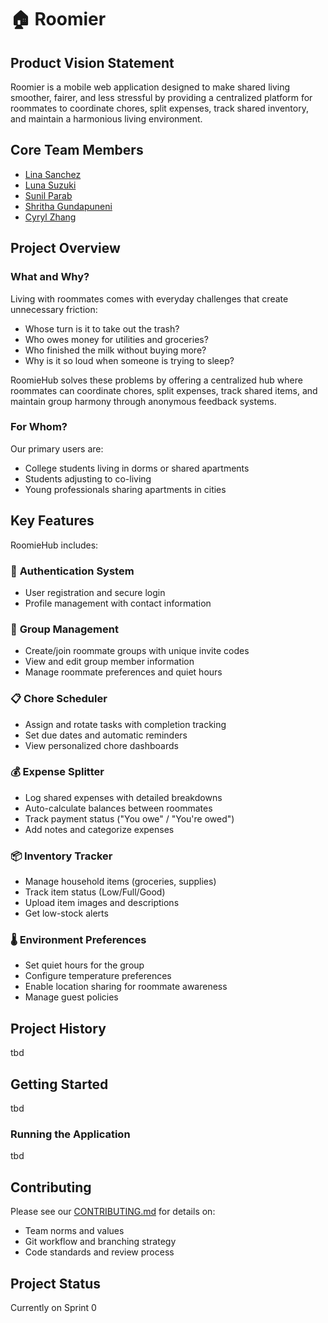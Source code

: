 # 🏠 Roomier

## Product Vision Statement
Roomier is a mobile web application designed to make shared living smoother, fairer, and less stressful by providing a centralized platform for roommates to coordinate chores, split expenses, track shared inventory, and maintain a harmonious living environment.

## Core Team Members

- [Lina Sanchez](https://github.com/linahsan)
- [Luna Suzuki](https://github.com/lunasuzuki)
- [Sunil Parab](https://github.com/SunilParab)
- [Shritha Gundapuneni](https://github.com/shrithag)
- [Cyryl Zhang](https://github.com/nstraightbeam)


## Project Overview

### What and Why?
Living with roommates comes with everyday challenges that create unnecessary friction:
- Whose turn is it to take out the trash?
- Who owes money for utilities and groceries?
- Who finished the milk without buying more?
- Why is it so loud when someone is trying to sleep?

RoomieHub solves these problems by offering a centralized hub where roommates can coordinate chores, split expenses, track shared items, and maintain group harmony through anonymous feedback systems.

### For Whom?
Our primary users are:
- College students living in dorms or shared apartments
- Students adjusting to co-living
- Young professionals sharing apartments in cities

## Key Features

RoomieHub includes:

### 🔐 **Authentication System**
- User registration and secure login
- Profile management with contact information

### 👥 **Group Management**
- Create/join roommate groups with unique invite codes
- View and edit group member information
- Manage roommate preferences and quiet hours

### 📋 **Chore Scheduler**
- Assign and rotate tasks with completion tracking
- Set due dates and automatic reminders
- View personalized chore dashboards

### 💰 **Expense Splitter**
- Log shared expenses with detailed breakdowns
- Auto-calculate balances between roommates
- Track payment status ("You owe" / "You're owed")
- Add notes and categorize expenses

### 📦 **Inventory Tracker**
- Manage household items (groceries, supplies)
- Track item status (Low/Full/Good)
- Upload item images and descriptions
- Get low-stock alerts

### 🌡️ **Environment Preferences**
- Set quiet hours for the group
- Configure temperature preferences
- Enable location sharing for roommate awareness
- Manage guest policies

## Project History

tbd


## Getting Started

tbd

### Running the Application

tbd

## Contributing

Please see our [CONTRIBUTING.md](CONTRIBUTING.md) for details on:
- Team norms and values
- Git workflow and branching strategy
- Code standards and review process


## Project Status

Currently on Sprint 0
